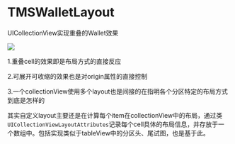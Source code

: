 # TMSWalletLayout
UICollectionView实现重叠的Wallet效果

![](https://upload-images.jianshu.io/upload_images/2172432-010735cbba193730.gif?imageMogr2/auto-orient/strip)

1.重叠cell的效果即是布局方式的直接反应

2.可展开可收缩的效果也是对origin属性的直接控制

3.一个collectionView使用多个layout也是间接的在指明各个分区特定的布局方式到底是怎样的

其实自定义layout主要还是在计算每个item在collectionView中的布局，通过类`UICollectionViewLayoutAttributes`记录每个cell具体的布局信息，并存放于一个数组中。包括实现类似于tableView中的分区头、尾试图，也是基于此。

